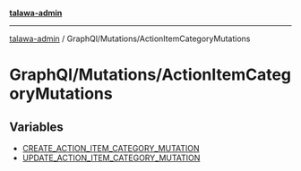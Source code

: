 [**talawa-admin**](../../../README.md)

***

[talawa-admin](../../../modules.md) / GraphQl/Mutations/ActionItemCategoryMutations

# GraphQl/Mutations/ActionItemCategoryMutations

## Variables

- [CREATE\_ACTION\_ITEM\_CATEGORY\_MUTATION](variables/CREATE_ACTION_ITEM_CATEGORY_MUTATION.md)
- [UPDATE\_ACTION\_ITEM\_CATEGORY\_MUTATION](variables/UPDATE_ACTION_ITEM_CATEGORY_MUTATION.md)
